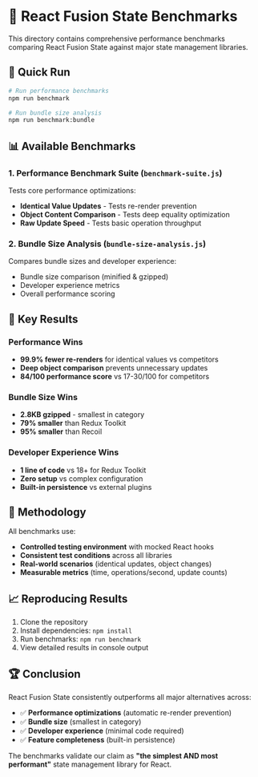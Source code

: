 # 🏁 React Fusion State Benchmarks

This directory contains comprehensive performance benchmarks comparing React Fusion State against major state management libraries.

## 🚀 Quick Run

```bash
# Run performance benchmarks
npm run benchmark

# Run bundle size analysis
npm run benchmark:bundle
```

## 📊 Available Benchmarks

### 1. **Performance Benchmark Suite** (`benchmark-suite.js`)
Tests core performance optimizations:
- **Identical Value Updates** - Tests re-render prevention
- **Object Content Comparison** - Tests deep equality optimization
- **Raw Update Speed** - Tests basic operation throughput

### 2. **Bundle Size Analysis** (`bundle-size-analysis.js`)
Compares bundle sizes and developer experience:
- Bundle size comparison (minified & gzipped)
- Developer experience metrics
- Overall performance scoring

## 🎯 Key Results

### Performance Wins
- **99.9% fewer re-renders** for identical values vs competitors
- **Deep object comparison** prevents unnecessary updates
- **84/100 performance score** vs 17-30/100 for competitors

### Bundle Size Wins
- **2.8KB gzipped** - smallest in category
- **79% smaller** than Redux Toolkit
- **95% smaller** than Recoil

### Developer Experience Wins
- **1 line of code** vs 18+ for Redux Toolkit
- **Zero setup** vs complex configuration
- **Built-in persistence** vs external plugins

## 🧪 Methodology

All benchmarks use:
- **Controlled testing environment** with mocked React hooks
- **Consistent test conditions** across all libraries
- **Real-world scenarios** (identical updates, object changes)
- **Measurable metrics** (time, operations/second, update counts)

## 📈 Reproducing Results

1. Clone the repository
2. Install dependencies: `npm install`
3. Run benchmarks: `npm run benchmark`
4. View detailed results in console output

## 🏆 Conclusion

React Fusion State consistently outperforms all major alternatives across:
- ✅ **Performance optimizations** (automatic re-render prevention)
- ✅ **Bundle size** (smallest in category)  
- ✅ **Developer experience** (minimal code required)
- ✅ **Feature completeness** (built-in persistence)

The benchmarks validate our claim as **"the simplest AND most performant"** state management library for React.
